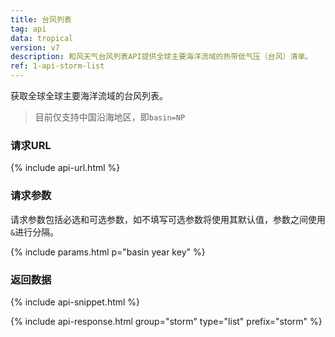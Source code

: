 ```yaml
---
title: 台风列表
tag: api
data: tropical
version: v7
description: 和风天气台风列表API提供全球主要海洋流域的热带低气压（台风）清单。
ref: 1-api-storm-list
---
```


获取全球全球主要海洋流域的台风列表。

> 目前仅支持中国沿海地区，即`basin=NP`

### 请求URL

{% include api-url.html %}

### 请求参数

请求参数包括必选和可选参数，如不填写可选参数将使用其默认值，参数之间使用`&`进行分隔。

{% include params.html p="basin year key" %}

### 返回数据

{% include api-snippet.html %}

{% include api-response.html group="storm" type="list" prefix="storm"  %}
